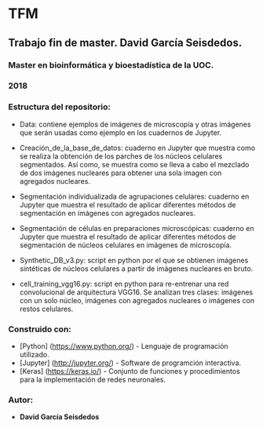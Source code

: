 # TFM
## Trabajo fin de master. David García Seisdedos.

### Master en bioinformática y bioestadística de la UOC.

### 2018

### Estructura del repositorio:

* Data: contiene ejemplos de imágenes de microscopía y otras imágenes que serán usadas como ejemplo en los
        cuadernos de Jupyter.
				
* Creación_de_la_base_de_datos: cuaderno en Jupyter que muestra como se realiza la obtención de los parches de los núcleos celulares segmentados. Así como, se muestra como se lleva a cabo el
        mezclado de dos imágenes nucleares para obtener una sola imagen con agregados nucleares.
				
* Segmentación individualizada de agrupaciones celulares: cuaderno en Jupyter que muestra el resultado de aplicar diferentes métodos de segmentación en imágenes con agregados nucleares.
				
* Segmentación de células en preparaciones microscópicas: cuaderno en Jupyter que muestra el resultado de aplicar diferentes métodos de segmentación de núcleos celulares en imágenes de microscopía.
				
* Synthetic_DB_v3.py: script en python por el que se obtienen imágenes sintéticas de núcleos celulares a partir
        de imágenes nucleares en bruto. 
				
* cell_training_vgg16.py: script en python para re-entrenar una red convolucional de arquitectura VGG16. Se analizan tres clases: imágenes con un solo núcleo, imágenes con agregados nucleares o imágenes con restos 
        celulares.

### Construido con:

* [Python] (https://www.python.org/) - Lenguaje de programación utilizado.
* [Jupyter] (http://jupyter.org/) - Software de programción interactiva.
* [Keras] (https://keras.io/) - Conjunto de funciones y procedimientos para la implementación de redes neuronales.

### Autor:
* **David García Seisdedos**
